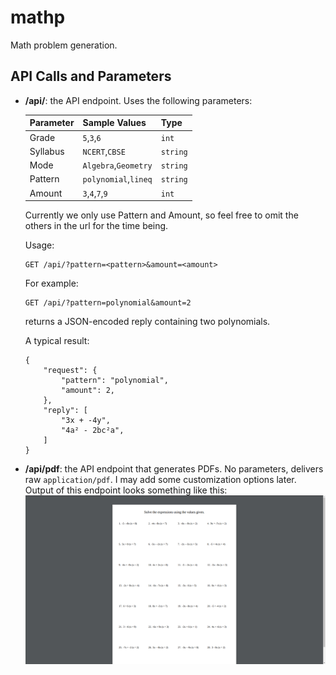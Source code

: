 # mathp
Math problem generation.

## API Calls and Parameters
- **/api/**:
    the API endpoint. Uses the following parameters:

    | Parameter |    Sample Values        |    Type     |
    |-----------|-------------------------|-------------|
    | Grade     |    `5`,`3`,`6`          |    `int`    |
    | Syllabus  |   `NCERT`,`CBSE`        |   `string`  |
    | Mode      |`Algebra`,`Geometry`     |   `string`  |
    | Pattern   | `polynomial`,`lineq`    |   `string`  |
    | Amount    |   `3`,`4`,`7`,`9`       |   `int`     |

    Currently we only use Pattern and Amount, so feel free to omit the others in the url
    for the time being.

    Usage:
    ```
    GET /api/?pattern=<pattern>&amount=<amount>
    ```
    For example:
    ```
    GET /api/?pattern=polynomial&amount=2
    ```
    returns a JSON-encoded reply containing two polynomials.
    
    A typical result:
    ```
    {
        "request": {
            "pattern": "polynomial",
            "amount": 2,
        },
        "reply": [
            "3x + -4y",
            "4a² - 2bc²a",
        ]
    }
    ```
- **/api/pdf**:
    the API endpoint that generates PDFs. No parameters, delivers raw `application/pdf`.
    I may add some customization options later. Output of this endpoint looks something
    like this:
    ![image of PDF generated by mathp](pdf.png)